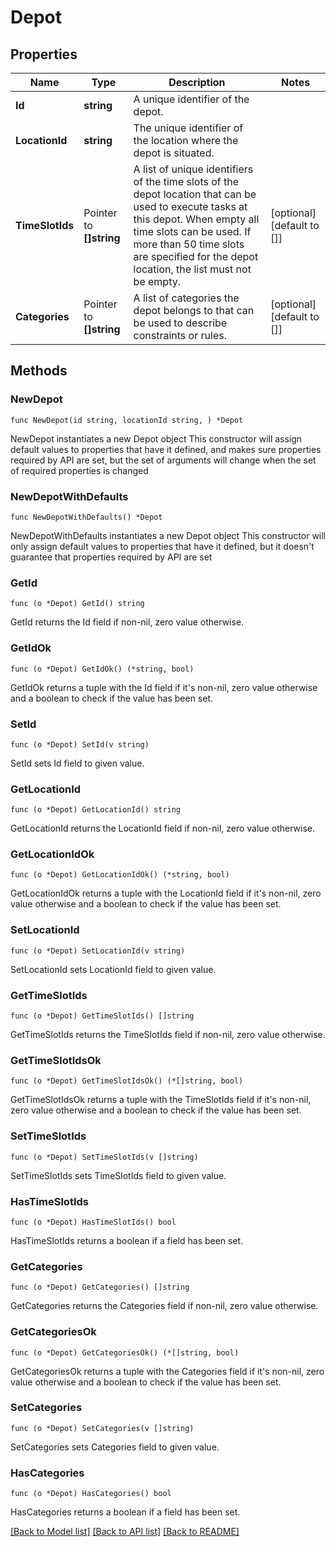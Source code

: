 # Depot

## Properties

Name | Type | Description | Notes
------------ | ------------- | ------------- | -------------
**Id** | **string** | A unique identifier of the depot. | 
**LocationId** | **string** | The unique identifier of the location where the depot is situated. | 
**TimeSlotIds** | Pointer to **[]string** | A list of unique identifiers of the time slots of the depot location that can be used to execute tasks at this depot. When empty all time slots can be used. If more than 50 time slots are specified for the depot location, the list must not be empty. | [optional] [default to []]
**Categories** | Pointer to **[]string** | A list of categories the depot belongs to that can be used to describe constraints or rules. | [optional] [default to []]

## Methods

### NewDepot

`func NewDepot(id string, locationId string, ) *Depot`

NewDepot instantiates a new Depot object
This constructor will assign default values to properties that have it defined,
and makes sure properties required by API are set, but the set of arguments
will change when the set of required properties is changed

### NewDepotWithDefaults

`func NewDepotWithDefaults() *Depot`

NewDepotWithDefaults instantiates a new Depot object
This constructor will only assign default values to properties that have it defined,
but it doesn't guarantee that properties required by API are set

### GetId

`func (o *Depot) GetId() string`

GetId returns the Id field if non-nil, zero value otherwise.

### GetIdOk

`func (o *Depot) GetIdOk() (*string, bool)`

GetIdOk returns a tuple with the Id field if it's non-nil, zero value otherwise
and a boolean to check if the value has been set.

### SetId

`func (o *Depot) SetId(v string)`

SetId sets Id field to given value.


### GetLocationId

`func (o *Depot) GetLocationId() string`

GetLocationId returns the LocationId field if non-nil, zero value otherwise.

### GetLocationIdOk

`func (o *Depot) GetLocationIdOk() (*string, bool)`

GetLocationIdOk returns a tuple with the LocationId field if it's non-nil, zero value otherwise
and a boolean to check if the value has been set.

### SetLocationId

`func (o *Depot) SetLocationId(v string)`

SetLocationId sets LocationId field to given value.


### GetTimeSlotIds

`func (o *Depot) GetTimeSlotIds() []string`

GetTimeSlotIds returns the TimeSlotIds field if non-nil, zero value otherwise.

### GetTimeSlotIdsOk

`func (o *Depot) GetTimeSlotIdsOk() (*[]string, bool)`

GetTimeSlotIdsOk returns a tuple with the TimeSlotIds field if it's non-nil, zero value otherwise
and a boolean to check if the value has been set.

### SetTimeSlotIds

`func (o *Depot) SetTimeSlotIds(v []string)`

SetTimeSlotIds sets TimeSlotIds field to given value.

### HasTimeSlotIds

`func (o *Depot) HasTimeSlotIds() bool`

HasTimeSlotIds returns a boolean if a field has been set.

### GetCategories

`func (o *Depot) GetCategories() []string`

GetCategories returns the Categories field if non-nil, zero value otherwise.

### GetCategoriesOk

`func (o *Depot) GetCategoriesOk() (*[]string, bool)`

GetCategoriesOk returns a tuple with the Categories field if it's non-nil, zero value otherwise
and a boolean to check if the value has been set.

### SetCategories

`func (o *Depot) SetCategories(v []string)`

SetCategories sets Categories field to given value.

### HasCategories

`func (o *Depot) HasCategories() bool`

HasCategories returns a boolean if a field has been set.


[[Back to Model list]](../README.md#documentation-for-models) [[Back to API list]](../README.md#documentation-for-api-endpoints) [[Back to README]](../README.md)


